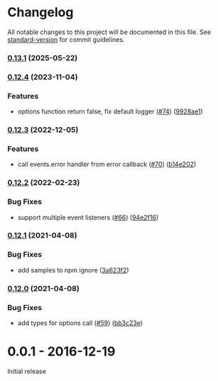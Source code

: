 # Changelog

All notable changes to this project will be documented in this file. See [standard-version](https://github.com/conventional-changelog/standard-version) for commit guidelines.

### [0.13.1](https://github.com/reedchan7/koa-proxy/compare/v0.12.4...v0.13.1) (2025-05-22)

### [0.12.4](https://github.com/vagusX/koa-proxies/compare/v0.12.3...v0.12.4) (2023-11-04)


### Features

* options function return false, fix default logger ([#74](https://github.com/vagusX/koa-proxies/issues/74)) ([9928ae1](https://github.com/vagusX/koa-proxies/commit/9928ae1435562d2da7aa82ad2b2cecce13c3f8fd))

### [0.12.3](https://github.com/vagusX/koa-proxies/compare/v0.12.2...v0.12.3) (2022-12-05)


### Features

* call events.error handler from error callback ([#70](https://github.com/vagusX/koa-proxies/issues/70)) ([b14e202](https://github.com/vagusX/koa-proxies/commit/b14e2022c2f01197e6fb04d4cc60c383b911f4fb))

### [0.12.2](https://github.com/vagusX/koa-proxies/compare/v0.12.1...v0.12.2) (2022-02-23)


### Bug Fixes

* support multiple event listeners ([#66](https://github.com/vagusX/koa-proxies/issues/66)) ([94e2f16](https://github.com/vagusX/koa-proxies/commit/94e2f162bdc52bb72c7ebc50712a54c914eb8ef5))

### [0.12.1](https://github.com/vagusX/koa-proxies/compare/v0.12.0...v0.12.1) (2021-04-08)


### Bug Fixes

* add samples to npm ignore ([3a623f2](https://github.com/vagusX/koa-proxies/commit/3a623f231a6c3844f7e785cc33c1fb37398ec276))

### [0.12.0](https://github.com/vagusX/koa-proxies/compare/v0.11.0...v0.12.0) (2021-04-08)


### Bug Fixes

* add types for options call ([#59](https://github.com/vagusX/koa-proxies/issues/59)) ([bb3c23e](https://github.com/vagusX/koa-proxies/commit/bb3c23e45bdc481cd030d8dc2ce1d5104e3648bf))

# 0.0.1 - 2016-12-19

Initial release
